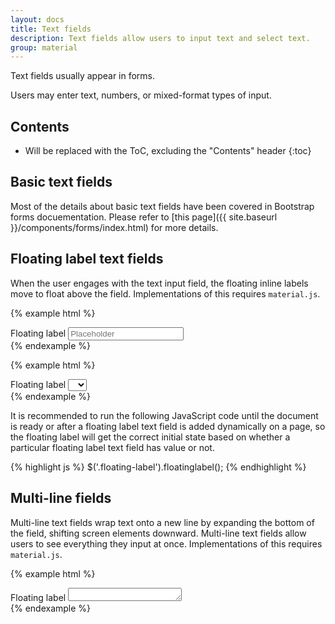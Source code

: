 ```yaml
---
layout: docs
title: Text fields
description: Text fields allow users to input text and select text.
group: material
---
```


Text fields usually appear in forms.

Users may enter text, numbers, or mixed-format types of input.

## Contents

* Will be replaced with the ToC, excluding the "Contents" header
{:toc}

## Basic text fields

Most of the details about basic text fields have been covered in Bootstrap forms docuementation. Please refer to [this page]({{ site.baseurl }}/components/forms/index.html) for more details.

## Floating label text fields

When the user engages with the text input field, the floating inline labels move to float above the field. Implementations of this requires `material.js`.

{% example html %}
<div class="form-group floating-label">
  <label for="exampleInputFloatingLabel1">Floating label</label>
  <input class="form-control" id="exampleInputFloatingLabel1" placeholder="Placeholder" type="text">
</div>
{% endexample %}

{% example html %}
<div class="form-group floating-label">
  <label for="exampleSelectFloatingLabel1">Floating label</label>
  <select class="form-control" id="exampleSelectFloatingLabel1">
    <option> </option>
    <option>1</option>
    <option>2</option>
    <option>3</option>
  </select>
</div>
{% endexample %}

It is recommended to run the following JavaScript code until the document is ready or after a floating label text field is added dynamically on a page, so the floating label will get the correct initial state based on whether a particular floating label text field has value or not.

{% highlight js %}
$('.floating-label').floatinglabel();
{% endhighlight %}

## Multi-line fields

Multi-line text fields wrap text onto a new line by expanding the bottom of the field, shifting screen elements downward. Multi-line text fields allow users to see everything they input at once. Implementations of this requires `material.js`.

{% example html %}
<div class="form-group floating-label">
  <label for="exampleTextarea1">Floating label</label>
  <textarea class="form-control textarea-autosize" id="exampleTextarea1" rows="1"></textarea>
</div>
{% endexample %}
